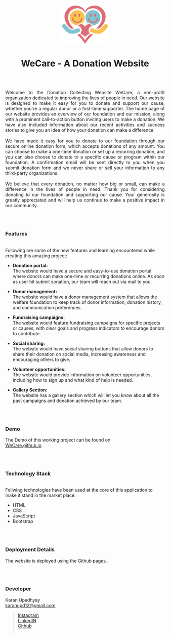 
<p align="center">
  <img src = "/img/logo2.png" width="150">
</p>

<h1 align="center">
  WeCare - A Donation Website
</h1>

<br><br>

<p align="justify">
Welcome to the Donation Collecting Website WeCare, a non-profit organization dedicated to improving the lives of people in need. Our website is designed to make it easy for you to donate and support our cause, whether you're a regular donor or a first-time supporter.
The home page of our website provides an overview of our foundation and our mission, along with a prominent call-to-action button inviting users to make a donation. We have also included information about our recent activities and success stories to give you an idea of how your donation can make a difference.
<br><br>
We have made it easy for you to donate to our foundation through our secure online donation form, which accepts donations of any amount. You can choose to make a one-time donation or set up a recurring donation, and you can also choose to donate to a specific cause or program within our foundation. A confirmation email will be sent directly to you when you submit donation form and we never share or sell your information to any third-party organizations. 
<br><br>
We believe that every donation, no matter how big or small, can make a difference in the lives of people in need. Thank you for considering donating to our foundation and supporting our cause. Your generosity is greatly appreciated and will help us continue to make a positive impact in our community.
</p>


<br><br>
<!-- ................................................................................................................................. -->


### Features
<br>
Following are some of the new features and learning encountered while creating this amazing project:

- <b>Donation portal:</b><br> The website would have a secure and easy-to-use donation portal where donors can make one-time or recurring donations online. As soon as user hit submit sonation, our team will reach out via mail to you.

- <b>Donor management:</b><br> The website would have a donor management system that allows the welfare foundation to keep track of donor information, donation history, and communication preferences.

- <b>Fundraising campaigns:</b><br> The website would feature fundraising campaigns for specific projects or causes, with clear goals and progress indicators to encourage donors to contribute.

- <b>Social sharing:</b><br> The website would have social sharing buttons that allow donors to share their donation on social media, increasing awareness and encouraging others to give.

- <b>Volunteer opportunities:</b><br> The website would provide information on volunteer opportunities, including how to sign up and what kind of help is needed.

- <b> Gallery Section:</b><br> The website has a gallery section which will let you know about all the past campaigns and donation achieved by our team.



<br><br>
<!-- ................................................................................................................................. -->



### Demo
<p align="justify">
  The Demo of this working project can be found on <br>
  <a href="https://karanupd12.github.io/wecare/">WeCare.github.io</a>
</p>


<br><br>
<!-- ................................................................................................................................. -->




### Technology Stack
<br>
Follwing technologies have been used at the core of this application to make it stand in the market place:

- HTML
- CSS
- JavaScript
- Bootstrap

<br><br>
<!-- ................................................................................................................................. -->


### Deployment Details

The website is deployed using the Github pages.

<br><br>
<!-- ................................................................................................................................. -->


### Developer

Karan Upadhyay<br>
karanupd12@gmail.com <br>
> [Instagram](https://www.instagram.com/krn_0twelve/)<br>
> [LinkedIN](https://www.linkedin.com/in/karanupd12/)<br>
> [Github](https://github.com/karanupd12)
<br><br>
<!-- ................................................................................................................................. -->






